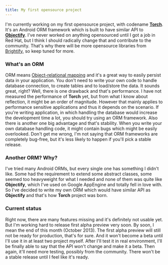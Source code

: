 ```yaml
---
title: My first opensource project
---
```

I'm currently working on my first opensource project, with codename [**Torch**][1]. It's an Android ORM framework which is built to have similar API to [**Objectify**][2]. I've never worked on anything opensourced until I got a job in Red Hat, but I think I should radically change that and contribute to the community. That's why there will be more opensource libraries from [Brightify][3], so keep tuned for more.

### What's an ORM

ORM means [Object-relational mapping][4] and it's a great way to easily persist data in your application. You don't need to write your own code to handle database connection, to create tables and to load/store the data. It sounds great, right? Well, there is one drawback and that's performance. I have not measured the performance of **Torch** yet, but from what I know about reflection, it might be an order of magnitude. However that mainly applies to performance sensitive applications and thus it depends on the scenario. If you're writing application, in which handling the database would increase the development time a lot, you should try using an ORM framework. Also there is another one big advantage and that's stability. When you write your own database handling code, it might contain bugs which might be easily overlooked. Don't get me wrong, I'm not saying that ORM frameworks are completely bug-free, but it's less likely to happen if you'll pick a stable release. 

### Another ORM? Why?

I've tried many Android ORMs, but every single one has something I didn't like. Some had the requirement to extend some abstract classes, some seemed too heavyweight for what I needed and none of them was quite like **Objectify**, which I've used on Google AppEngine and totally fell in love with. So I've decided to write my own ORM which would have similar API as **Objectify** and that's how **Torch** project was born.

### Current status

Right now, there are many features missing and it's definitely not usable yet. But I'm working hard to release first alpha preview very soon. By soon, I mean the end of this month (October 2013). The first alpha preview will still not be ready for production, that's for sure. And it won't become a beta until I'll use it in at least two project myself. After I'll test it in real environment, I'll be finally able to say that the API won't change and make it a beta. Then again, it'll need more testing, possibly from the community. There won't be a stable release until I feel like it's ready.

[1]: http://github.com/brightify/torch
[2]: https://code.google.com/p/objectify-appengine/
[3]: http://brigtify.org
[4]: http://en.wikipedia.org/wiki/Object-relational_mapping
